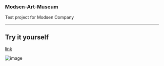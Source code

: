 ### Modsen-Art-Museum

Test project for Modsen Company

---

## Try it yourself

[link](https://modsen-art-museum-livid.vercel.app)

![image](https://github.com/Agathon006/Modsen-Art-Museum/assets/64129058/2841e358-5594-469a-a27a-a8a9cfd57201)

